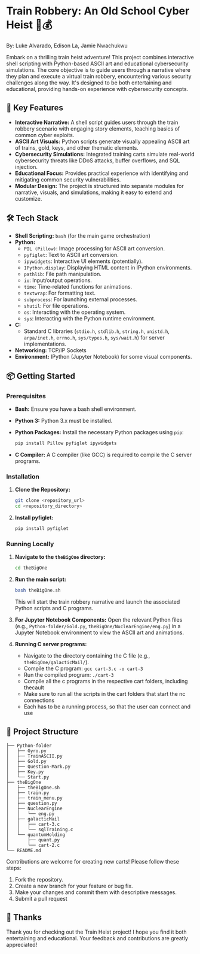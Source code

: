 # Train Robbery: An Old School Cyber Heist 🚂💰
By: Luke Alvarado, Edison La, Jamie Nwachukwu

Embark on a thrilling train heist adventure! This project combines interactive shell scripting with Python-based ASCII art and educational cybersecurity simulations. The core objective is to guide users through a narrative where they plan and execute a virtual train robbery, encountering various security challenges along the way. It's designed to be both entertaining and educational, providing hands-on experience with cybersecurity concepts.

## 🚀 Key Features

*   **Interactive Narrative:** A shell script guides users through the train robbery scenario with engaging story elements, teaching basics of common cyber exploits.
*   **ASCII Art Visuals:** Python scripts generate visually appealing ASCII art of trains, gold, keys, and other thematic elements.
*   **Cybersecurity Simulations:** Integrated training carts simulate real-world cybersecurity threats like DDoS attacks, buffer overflows, and SQL injection.
*   **Educational Focus:** Provides practical experience with identifying and mitigating common security vulnerabilities.
*   **Modular Design:** The project is structured into separate modules for narrative, visuals, and simulations, making it easy to extend and customize.

## 🛠️ Tech Stack

*   **Shell Scripting:** `bash` (for the main game orchestration)
*   **Python:**
    *   `PIL (Pillow)`: Image processing for ASCII art conversion.
    *   `pyfiglet`: Text to ASCII art conversion.
    *   `ipywidgets`: Interactive UI elements (potentially).
    *   `IPython.display`: Displaying HTML content in IPython environments.
    *   `pathlib`: File path manipulation.
    *   `io`: Input/output operations.
    *   `time`: Time-related functions for animations.
    *   `textwrap`: For formatting text.
    *   `subprocess`: For launching external processes.
    *   `shutil`: For file operations.
    *   `os`: Interacting with the operating system.
    *   `sys`: Interacting with the Python runtime environment.
*   **C:**
    *   Standard C libraries (`stdio.h`, `stdlib.h`, `string.h`, `unistd.h`, `arpa/inet.h`, `errno.h`, `sys/types.h`, `sys/wait.h`) for server implementations.
*   **Networking:** TCP/IP Sockets
*   **Environment:** IPython (Jupyter Notebook) for some visual components.

## 📦 Getting Started

### Prerequisites

*   **Bash:** Ensure you have a bash shell environment.
*   **Python 3:** Python 3.x must be installed.
*   **Python Packages:** Install the necessary Python packages using `pip`:

    ```bash
    pip install Pillow pyfiglet ipywidgets
    ```

*   **C Compiler:** A C compiler (like GCC) is required to compile the C server programs.

### Installation

1.  **Clone the Repository:**

    ```bash
    git clone <repository_url>
    cd <repository_directory>
    ```

2.  **Install pyfiglet:**

    ```bash
    pip install pyfiglet
    ```

### Running Locally

1.  **Navigate to the `theBigOne` directory:**

    ```bash
    cd theBigOne
    ```

2.  **Run the main script:**

    ```bash
    bash theBigOne.sh
    ```

    This will start the train robbery narrative and launch the associated Python scripts and C programs.

3.  **For Jupyter Notebook Components:** Open the relevant Python files (e.g., `Python-folder/Gold.py`, `theBigOne/NuclearEngine/eng.py`) in a Jupyter Notebook environment to view the ASCII art and animations.

4.  **Running C server programs:**
    * Navigate to the directory containing the C file (e.g., `theBigOne/galacticMail/`).
    * Compile the C program: `gcc cart-3.c -o cart-3`
    * Run the compiled program: `./cart-3`
    * Compile all the c programs in the respective cart folders, including thecault
    * Make sure to run all the scripts in the cart folders that start the nc connections
    * Each has to be a running process, so that the user can connect and use

## 📂 Project Structure

```
├── Python-folder
│   ├── Gyro.py
│   ├── TrainASCII.py
│   ├── Gold.py
│   ├── Question-Mark.py
│   ├── Key.py
│   └── Start.py
├── theBigOne
│   ├── theBigOne.sh
│   ├── train.py
│   ├── train_menu.py
│   ├── question.py
│   ├── NuclearEngine
│   │   └── eng.py
│   ├── galacticMail
│   │   ├── cart-3.c
│   │   └── sqlTraining.c
│   └── quantumHolding
│       ├── quant.py
│       └── cart-2.c
└── README.md
```

Contributions are welcome for creating new carts! Please follow these steps:

1.  Fork the repository.
2.  Create a new branch for your feature or bug fix.
3.  Make your changes and commit them with descriptive messages.
4.  Submit a pull request


## 💖 Thanks

Thank you for checking out the Train Heist project! I hope you find it both entertaining and educational. Your feedback and contributions are greatly appreciated!


